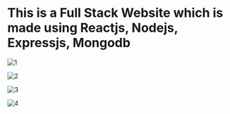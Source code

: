 # This is a Full Stack Website which is made using Reactjs, Nodejs, Expressjs, Mongodb


![1](https://user-images.githubusercontent.com/95397948/160063292-8f831de0-94b9-4731-a0cc-c73667a4b41d.png)


![2](https://user-images.githubusercontent.com/95397948/160063304-c00a6c31-0feb-42f0-b8a0-0bd7d6b8010b.png)


![3](https://user-images.githubusercontent.com/95397948/160063308-c0eddcb1-0b23-4f7f-9bc6-78f9e627e33f.png)


![4](https://user-images.githubusercontent.com/95397948/160063314-88396e3f-1f9a-41f7-bc5f-170404871d33.png)


